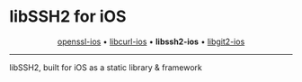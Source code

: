 # libSSH2 for iOS

<p align="center">
  <a href="https://github.com/IMcD23/openssl-ios">openssl-ios</a> &bull;
  <a href="https://github.com/IMcD23/libcurl-ios">libcurl-ios</a> &bull;
  <b>libssh2-ios</b> &bull;
  <a href="https://github.com/IMcD23/libgit2-ios">libgit2-ios</a>
</p>

--------

libSSH2, built for iOS as a static library &amp; framework
